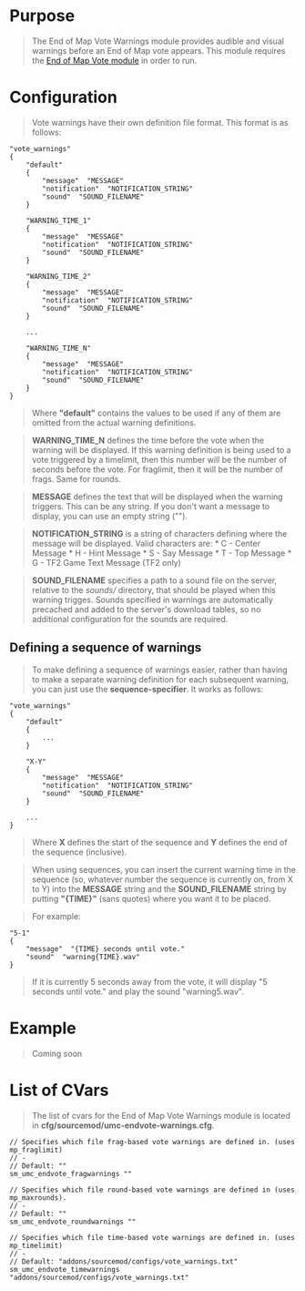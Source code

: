 # Purpose #

> The End of Map Vote Warnings module provides audible and visual warnings before an End of Map vote appears. This module requires the [End of Map Vote module](ModuleEndVote.md) in order to run.

# Configuration #
> Vote warnings have their own definition file format. This format is as follows:
```
"vote_warnings"
{
    "default"
    {
        "message"  "MESSAGE"
        "notification"  "NOTIFICATION_STRING"
        "sound"  "SOUND_FILENAME"
    }

    "WARNING_TIME_1"
    {
        "message"  "MESSAGE"
        "notification"  "NOTIFICATION_STRING"
        "sound"  "SOUND_FILENAME"
    }

    "WARNING_TIME_2"
    {
        "message"  "MESSAGE"
        "notification"  "NOTIFICATION_STRING"
        "sound"  "SOUND_FILENAME"
    }
    
    ...
    
    "WARNING_TIME_N"
    {
        "message"  "MESSAGE"
        "notification"  "NOTIFICATION_STRING"
        "sound"  "SOUND_FILENAME"
    }
}
```
> Where **"default"** contains the values to be used if any of them are omitted from the actual warning definitions.

> <b>WARNING_TIME_N</b> defines the time before the vote when the warning will be displayed. If this warning definition is being used to a vote triggered by a timelimit, then this number will be the number of seconds before the vote. For fraglimit, then it will be the number of frags. Same for rounds.

> <b>MESSAGE</b> defines the text that will be displayed when the warning triggers. This can be any string. If you don't want a message to display, you can use an empty string ("").

> <b>NOTIFICATION_STRING</b> is a string of characters defining where the message will be displayed. Valid characters are:
    * C - Center Message
    * H - Hint Message
    * S - Say Message
    * T - Top Message
    * G - TF2 Game Text Message (TF2 only)

> <b>SOUND_FILENAME</b> specifies a path to a sound file on the server, relative to the _sounds/_ directory, that should be played when this warning trigges. Sounds specified in warnings are automatically precached and added to the server's download tables, so no additional configuration for the sounds are required.

## Defining a sequence of warnings ##
> To make defining a sequence of warnings easier, rather than having to make a separate warning definition for each subsequent warning, you can just use the **sequence-specifier**. It works as follows:
```
"vote_warnings"
{
    "default"
    {
        ...
    }

    "X-Y"
    {
        "message"  "MESSAGE"
        "notification"  "NOTIFICATION_STRING"
        "sound"  "SOUND_FILENAME"
    }

    ...
}
```
> Where **X** defines the start of the sequence and **Y** defines the end of the sequence (inclusive).

> When using sequences, you can insert the current warning time in the sequence (so, whatever number the sequence is currently on, from X to Y) into the **MESSAGE** string and the **SOUND\_FILENAME** string by putting **"{TIME}"** (sans quotes) where you want it to be placed.

> For example:
```
"5-1"
{
    "message"  "{TIME} seconds until vote."
    "sound"  "warning{TIME}.wav"
}
```
> If it is currently 5 seconds away from the vote, it will display "5 seconds until vote." and play the sound "warning5.wav".

# Example #
> Coming soon

# List of CVars #
> The list of cvars for the End of Map Vote Warnings module is located in **cfg/sourcemod/umc-endvote-warnings.cfg**.
```
// Specifies which file frag-based vote warnings are defined in. (uses mp_fraglimit)
// -
// Default: ""
sm_umc_endvote_fragwarnings ""

// Specifies which file round-based vote warnings are defined in (uses mp_maxrounds).
// -
// Default: ""
sm_umc_endvote_roundwarnings ""

// Specifies which file time-based vote warnings are defined in. (uses mp_timelimit)
// -
// Default: "addons/sourcemod/configs/vote_warnings.txt"
sm_umc_endvote_timewarnings "addons/sourcemod/configs/vote_warnings.txt"
```